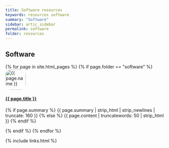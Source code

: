 ```yaml
---
title: Software resources
keywords: resources software
summary: "Software"
sidebar: artic_sidebar
permalink: software
folder: resources
---
```


<div class="row">
    <div class="col-lg-12">
        <h2 class="page-header">Software</h2>
    </div>
    {% for page in site.html_pages %}
    {% if page.folder == "software" %}
    <div class="col-md-6">
        <div class="media">
            <div class="pull-left">
                    <span class="fa-stack fa-2x">
                        <span class="fa-stack fa-2x">
                        <a class="post-link" href="{{ page.link }}">
                        <img  src="{{ page.icon }}" alt="{{ page.name }}" class="img-responsive" style="object-fit: contain; width: 64px; height: 64px; ; border-radius: 25%"/></a>
                    </span>
                    </span>
            </div>
            <div class="media-body">
                <h4 class="media-heading"><a class="post-link" href="{{ page.url }}">{{ page.title }}</a></h4>
                <p>{% if page.summary %} {{ page.summary | strip_html | strip_newlines | truncate: 160 }} {% else %} {{ page.content | truncatewords: 50 | strip_html }} {% endif %}</p>
            </div>
        </div>
    </div>
    {% endif %}
    {% endfor %}
</div>



{% include links.html %}
